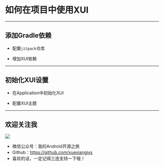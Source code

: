 
# 如何在项目中使用XUI

---

## 添加Gradle依赖

* 配置`jitpack`仓库

* 增加XUI依赖

---

## 初始化XUI设置

* 在Application中初始化XUI

* 配置XUI主题


---

## 欢迎关注我

![](https://ss.im5i.com/2021/06/14/6tqAU.png)

* 微信公众号：我的Android开源之旅
* Github：https://github.com/xuexiangjys
* 喜欢的话，一定记得三连支持一下哦！



